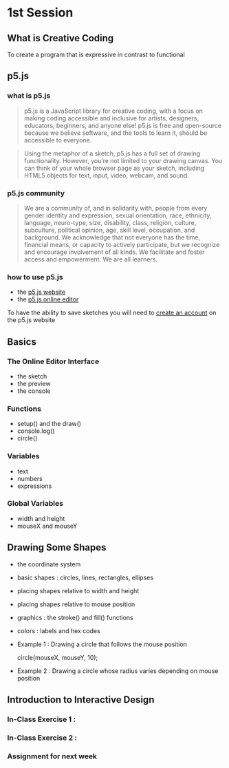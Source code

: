 # 1st Session

## What is Creative Coding

To create a program that is expressive in contrast to functional

## p5.js

### what is p5.js

> p5.js is a JavaScript library for creative coding, with a focus on making coding accessible and inclusive for artists, designers, educators, beginners, and anyone else! p5.js is free and open-source because we believe software, and the tools to learn it, should be accessible to everyone.

> Using the metaphor of a sketch, p5.js has a full set of drawing functionality. However, you’re not limited to your drawing canvas. You can think of your whole browser page as your sketch, including HTML5 objects for text, input, video, webcam, and sound.

### p5.js community

>We are a community of, and in solidarity with, people from every gender identity and expression, sexual orientation, race, ethnicity, language, neuro-type, size, disability, class, religion, culture, subculture, political opinion, age, skill level, occupation, and background. We acknowledge that not everyone has the time, financial means, or capacity to actively participate, but we recognize and encourage involvement of all kinds. We facilitate and foster access and empowerment. We are all learners.

### how to use p5.js

- the [p5.js website](https://p5js.org/)
- the [p5.js online editor](https://editor.p5js.org/)

To have the ability to save sketches you will need to [create an account](https://editor.p5js.org/signup) on the p5.js website

## Basics

### The Online Editor Interface

- the sketch
- the preview
- the console

### Functions

- setup() and the draw()
- console.log()
- circle()

### Variables

- text
- numbers
- expressions

### Global Variables

- width and height
- mouseX and mouseY

## Drawing Some Shapes

- the coordinate system
- basic shapes : circles, lines, rectangles, ellipses
- placing shapes relative to width and height
- placing shapes relative to mouse position
- graphics : the stroke() and fill() functions
- colors : labels and hex codes

- Example 1 : Drawing a circle that follows the mouse position

  circle(mouseX, mouseY, 10);

- Example 2 : Drawing a circle whose radius varies depending on mouse position

## Introduction to Interactive Design

### In-Class Exercise 1 :

### In-Class Exercise 2 :

### Assignment for next week
